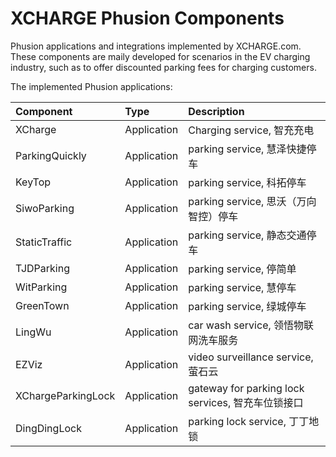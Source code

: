 # XCHARGE Phusion Components
Phusion applications and integrations implemented by XCHARGE.com. These components are maily developed for scenarios in the EV charging industry, such as to offer discounted parking fees for charging customers.

The implemented Phusion applications:

| **Component**      | **Type** | **Description**                            |
|:-------------------|:-----|:-------------------------------------------|
| XCharge            | Application | Charging service, 智充充电                     |
| ParkingQuickly     | Application | parking service, 慧泽快捷停车                    |
| KeyTop             | Application | parking service, 科拓停车                      |
| SiwoParking        | Application | parking service, 思沃（万向智控）停车                |
| StaticTraffic      | Application | parking service, 静态交通停车                    |
| TJDParking         | Application | parking service, 停简单                       |
| WitParking         | Application | parking service, 慧停车                       |
| GreenTown          | Application | parking service, 绿城停车                      |
| LingWu             | Application | car wash service, 领悟物联网洗车服务                |
| EZViz              | Application | video surveillance service, 萤石云            |
| XChargeParkingLock | Application | gateway for parking lock services, 智充车位锁接口 |
| DingDingLock       | Application | parking lock service, 丁丁地锁                 |
